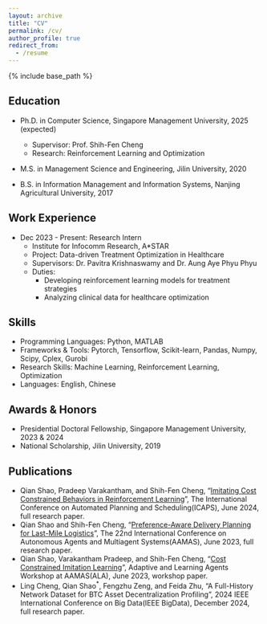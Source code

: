 ```yaml
---
layout: archive
title: "CV"
permalink: /cv/
author_profile: true
redirect_from:
  - /resume
---
```


{% include base_path %}

## Education

* Ph.D. in Computer Science, Singapore Management University, 2025 (expected)
  * Supervisor: Prof. Shih-Fen Cheng
  * Research: Reinforcement Learning and Optimization

* M.S. in Management Science and Engineering, Jilin University, 2020

* B.S. in Information Management and Information Systems, Nanjing Agricultural University, 2017

## Work Experience

* Dec 2023 - Present: Research Intern
  * Institute for Infocomm Research, A*STAR
  * Project: Data-driven Treatment Optimization in Healthcare
  * Supervisors: Dr. Pavitra Krishnaswamy and Dr. Aung Aye Phyu Phyu
  * Duties: 
    * Developing reinforcement learning models for treatment strategies
    * Analyzing clinical data for healthcare optimization



## Skills

* Programming Languages: Python, MATLAB
* Frameworks & Tools: Pytorch, Tensorflow, Scikit-learn, Pandas, Numpy, Scipy, Cplex, Gurobi
* Research Skills: Machine Learning, Reinforcement Learning, Optimization
* Languages: English, Chinese

## Awards & Honors

* Presidential Doctoral Fellowship, Singapore Management University, 2023 & 2024
* National Scholarship, Jilin University, 2019

## Publications
* Qian Shao, Pradeep Varakantham, and Shih-Fen Cheng, “[Imitating Cost Constrained Behaviors in Reinforcement Learning]( https://arxiv.org/abs/2403.17456)”, The International Conference on Automated Planning and Scheduling(ICAPS), June 2024, full research paper.
* Qian Shao and Shih-Fen Cheng, “[Preference-Aware Delivery Planning for Last-Mile Logistics](https://arxiv.org/abs/2303.04333)”, The 22nd International Conference on Autonomous Agents and Multiagent Systems(AAMAS), June 2023, full research paper.
* Qian Shao, Varakantham Pradeep, and Shih-Fen Cheng, “[Cost Constrained Imitation Learning](https://alaworkshop2023.github.io/papers/ALA2023_paper_12.pdf)”, Adaptive and Learning Agents Workshop at AAMAS(ALA), June 2023, workshop paper.
* Ling Cheng, Qian Shao<sup>*</sup>, Fengzhu Zeng, and Feida Zhu, “A Full-History Network Dataset for BTC Asset Decentralization Profiling”, 2024 IEEE International Conference on Big Data(IEEE BigData), December 2024, full research paper.

